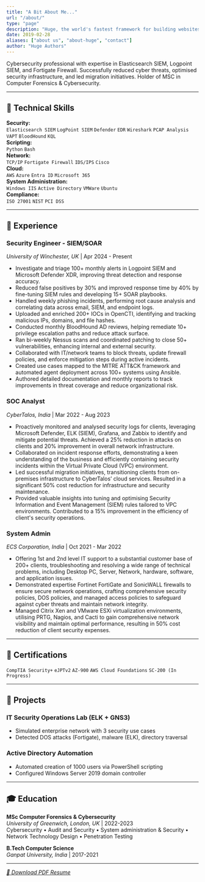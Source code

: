 ```yaml
---
title: "A Bit About Me..."
url: "/about/"
type: "page"
description: "Huge, the world's fastest framework for building websites"
date: 2019-02-28
aliases: ["about us", "about-huge", "contact"]
author: "Huge Authors"
---
```





Cybersecurity professional with expertise in Elasticsearch SIEM, Logpoint SIEM, and Fortigate Firewall. Successfully reduced cyber threats, optimised security infrastructure, and led migration initiatives. Holder of MSC in Computer Forensics & Cybersecurity.

---

## 🔧 Technical Skills  
**Security:**  
`Elasticsearch SIEM` `LogPoint SIEM` `Defender` `EDR` `Wireshark` `PCAP Analysis` `VAPT` `BloodHound` `KQL`  
**Scripting:**  
`Python` `Bash`  
**Network:**  
`TCP/IP` `Fortigate Firewall` `IDS/IPS` `Cisco`  
**Cloud:**  
`AWS` `Azure` `Entra ID` `Microsoft 365`  
**System Administration:**  
`Windows IIS` `Active Directory` `VMWare` `Ubuntu`  
**Compliance:**  
`ISO 27001` `NIST` `PCI DSS`

---

## 💼 Experience  

### **Security Engineer - SIEM/SOAR**  
*University of Winchester, UK* | Apr 2024 - Present  
- Investigate and triage 100+ monthly alerts in Logpoint SIEM and Microsoft Defender XDR, improving threat detection and response
accuracy.  
- Reduced false positives by 30% and improved response time by 40% by fine-tuning SIEM rules and developing 15+ SOAR playbooks.  
- Handled weekly phishing incidents, performing root cause analysis and correlating data across email, SIEM, and endpoint logs.  
- Uploaded and enriched 200+ IOCs in OpenCTI, identifying and tracking malicious IPs, domains, and file hashes.
- Conducted monthly BloodHound AD reviews, helping remediate 10+ privilege escalation paths and reduce attack surface.
- Ran bi-weekly Nessus scans and coordinated patching to close 50+ vulnerabilities, enhancing internal and external security.
- Collaborated with IT/network teams to block threats, update firewall policies, and enforce mitigation steps during active incidents.
- Created use cases mapped to the MITRE ATT&CK framework and automated agent deployment across 100+ systems using Ansible.
- Authored detailed documentation and monthly reports to track improvements in threat coverage and reduce organizational risk.


### **SOC Analyst**  
*CyberTalos, India* | Mar 2022 - Aug 2023  
- Proactively monitored and analysed security logs for clients, leveraging Microsoft Defender, ELK (SIEM), Grafana, and Zabbix to identify and mitigate potential threats. Achieved a 25% reduction in attacks on clients and 20% improvement in overall network infrastructure.
- Collaborated on incident response efforts, demonstrating a keen understanding of the business and efficiently containing security incidents within the Virtual Private Cloud (VPC) environment.
- Led successful migration initiatives, transitioning clients from on-premises infrastructure to CyberTalos’ cloud services. Resulted in a significant 50% cost reduction for infrastructure and security maintenance.
- Provided valuable insights into tuning and optimising Security Information and Event Management (SIEM) rules tailored to VPC environments. Contributed to a 15% improvement in the efficiency of client's security operations.

### **System Admin**  
*ECS Corporation, India* | Oct 2021 - Mar 2022  
- Offering 1st and 2nd level IT support to a substantial customer base of 200+ clients, troubleshooting and resolving a wide range of technical problems, including Desktop PC, Server, Network, hardware, software, and application issues.
- Demonstrated expertise Fortinet FortiGate and SonicWALL firewalls to ensure secure network operations, crafting comprehensive security policies, DOS policies, and managed access policies to safeguard against cyber threats and maintain network integrity.
- Managed Citrix Xen and VMware ESXi virtualization environments, utilising PRTG, Nagios, and Cacti to gain comprehensive network visibility and maintain optimal performance, resulting in 50% cost reduction of client security expenses.
---

## 📜 Certifications  
`CompTIA Security+` `eJPTv2` `AZ-900` `AWS Cloud Foundations` `SC-200 (In Progress)`

---

## 🚀 Projects  

### **IT Security Operations Lab (ELK + GNS3)**  
- Simulated enterprise network with 3 security use cases  
- Detected DOS attacks (Fortigate), malware (ELK), directory traversal  

### **Active Directory Automation**  
- Automated creation of 1000 users via PowerShell scripting  
- Configured Windows Server 2019 domain controller  

---

## 🎓 Education  
**MSc Computer Forensics & Cybersecurity**  
*University of Greenwich, London, UK* | 2022-2023  
Cybersecurity • Audit and Security • System administration & Security • Network Technology Design • Penetration Testing

**B.Tech Computer Science**  
*Ganpat University, India* | 2017-2021  

---

*[📄 Download PDF Resume](/files/Nirmal_Resume.pdf)*

